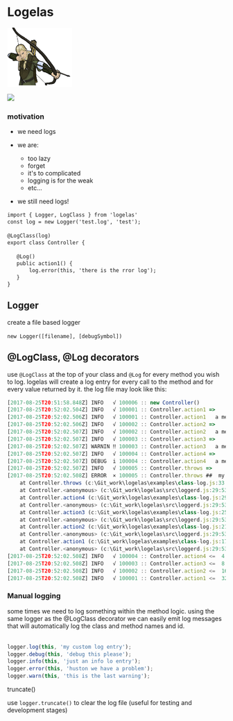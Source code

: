 # Logelas

<a href="https://travis-ci.org/nodulusteam/logelas">
<img src="./logelas.png" alt="Drawing" style="max-width: 150px!important;"/>
</a>

[<img src="https://travis-ci.org/nodulusteam/logelas.svg?branch=master">](https://travis-ci.org/nodulusteam/logelas)
 

### motivation
* we need logs
* we are: 
    * too lazy
    * forget   
    * it's to complicated
    * logging is for the weak
    * etc...

* we still need logs!

 ```
import { Logger, LogClass } from 'logelas'
const log = new Logger('test.log', 'test');

@LogClass(log)
export class Controller {

    @Log()
    public action1() {
        log.error(this, 'there is the rror log');
    }
}

 ```

## Logger
create a file based logger

`new Logger([filename], [debugSymbol])`


## @LogClass, @Log  decorators

use `@LogClass` at the top of your class and `@Log` for every method you wish to log.
logelas will create a log entry for every call to the method and for every value returned by it. the log file may look like this:
```javascript
[2017-08-25T20:51:58.848Z] INFO   √ 100006 :: new Controller() 
[2017-08-25T20:52:02.504Z] INFO   √ 100001 :: Controller.action1 =>  
[2017-08-25T20:52:02.506Z] INFO   √ 100001 :: Controller.action1   a message from inside the method
[2017-08-25T20:52:02.506Z] INFO   √ 100002 :: Controller.action2 =>  
[2017-08-25T20:52:02.507Z] INFO   √ 100002 :: Controller.action2   a message from inside the method
[2017-08-25T20:52:02.507Z] INFO   √ 100003 :: Controller.action3 =>  
[2017-08-25T20:52:02.507Z] WARNIN ‼ 100003 :: Controller.action3   a message from inside the method
[2017-08-25T20:52:02.507Z] INFO   √ 100004 :: Controller.action4 =>  
[2017-08-25T20:52:02.507Z] DEBUG  i 100004 :: Controller.action4   a message from inside the method
[2017-08-25T20:52:02.507Z] INFO   √ 100005 :: Controller.throws =>  
[2017-08-25T20:52:02.508Z] ERROR  × 100005 :: Controller.throws ##  my bad Error: my bad
    at Controller.throws (c:\Git_work\logelas\examples\class-log.js:33:16)
    at Controller.<anonymous> (c:\Git_work\logelas\src\loggerd.js:29:53)
    at Controller.action4 (c:\Git_work\logelas\examples\class-log.js:29:14)
    at Controller.<anonymous> (c:\Git_work\logelas\src\loggerd.js:29:53)
    at Controller.action3 (c:\Git_work\logelas\examples\class-log.js:25:21)
    at Controller.<anonymous> (c:\Git_work\logelas\src\loggerd.js:29:53)
    at Controller.action2 (c:\Git_work\logelas\examples\class-log.js:21:21)
    at Controller.<anonymous> (c:\Git_work\logelas\src\loggerd.js:29:53)
    at Controller.action1 (c:\Git_work\logelas\examples\class-log.js:17:21)
    at Controller.<anonymous> (c:\Git_work\logelas\src\loggerd.js:29:53)
[2017-08-25T20:52:02.508Z] INFO   √ 100004 :: Controller.action4 <=  4
[2017-08-25T20:52:02.508Z] INFO   √ 100003 :: Controller.action3 <=  8
[2017-08-25T20:52:02.508Z] INFO   √ 100002 :: Controller.action2 <=  16
[2017-08-25T20:52:02.508Z] INFO   √ 100001 :: Controller.action1 <=  32
```


### Manual logging
some times we need to log something within the method logic. using the same logger as the @LogClass decorator we can easily emit log messages that will automatically log the class and method names and id.

```javascript

logger.log(this, 'my custom log entry');
logger.debug(this, 'debug this please');
logger.info(this, 'just an info lo entry');
logger.error(this, 'huston we have a problem');
logger.warn(this, 'this is the last warning');

```

truncate()

use `logger.truncate()` to clear the log file (useful for testing and development stages)